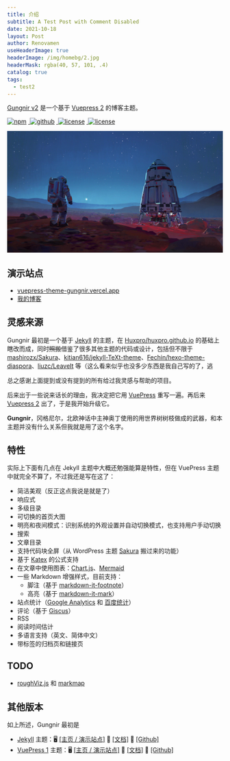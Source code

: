 ```yaml
---
title: 介绍
subtitle: A Test Post with Comment Disabled
date: 2021-10-18
layout: Post
author: Renovamen
useHeaderImage: true
headerImage: /img/homebg/2.jpg
headerMask: rgba(40, 57, 101, .4)
catalog: true
tags:
  - test2
---
```


[Gungnir v2](https://github.com/Renovamen/vuepress-theme-gungnir/tree/v2) 是一个基于 [Vuepress 2](https://v2.vuepress.vuejs.org/) 的博客主题。

<p>
  <a href="https://www.npmjs.com/package/vuepress-theme-gungnir/v/next" target="_blank">
    <img src="https://img.shields.io/npm/v/vuepress-theme-gungnir/next.svg?style=flat-square&logo=npm" style="display: inline; margin: 0 4px 0 0" alt="npm">
  </a>
  <a href="https://github.com/Renovamen/vuepress-theme-gungnir" target="_blank">
    <img src="https://img.shields.io/badge/GitHub-Gungnir-26A2FF?style=flat-square&logo=github" style="display: inline; margin: 0 4px 0 0" alt="github">
  </a>
  <a href="https://github.com/Renovamen/renovamen.github.io/blob/master/LICENSE" target="_blank">
    <img src="https://img.shields.io/badge/License-Apache--2.0-green?style=flat-square" style="display: inline; margin: 0 4px 0 0" alt="license">
  </a>
  <a href="https://github.com/vuepress/awesome-vuepress/blob/main/v2.md#themes" target="_blank">
    <img src="https://cdn.jsdelivr.net/gh/sindresorhus/awesome@a7b5b7805ecc00b3396acb35022cf6e2c0699e03/media/badge-flat.svg" style="display: inline; margin: 0 4px 0 0" alt="license">
  </a>
</p>

![theme-gungnir](/img/homebg/1.jpg)

## 演示站点

- [vuepress-theme-gungnir.vercel.app](https://vuepress-theme-gungnir.vercel.app)
- [我的博客](https://blog.zxh.io)

## 灵感来源

Gungnir 最初是一个基于 [Jekyll](https://jekyllrb.com/) 的主题，在 [Huxpro/huxpro.github.io](https://github.com/Huxpro/huxpro.github.io) 的基础上瞎改而成，同时~~照搬~~借鉴了很多其他主题的代码或设计，包括但不限于 [mashirozx/Sakura](https://github.com/mashirozx/Sakura/)、[kitian616/jekyll-TeXt-theme](https://github.com/kitian616/jekyll-TeXt-theme)、[Fechin/hexo-theme-diaspora](https://github.com/Fechin/hexo-theme-diaspora)、[liuzc/LeaveIt](https://github.com/liuzc/LeaveIt) 等（这么看来似乎也没多少东西是我自己写的了，逃

总之感谢上面提到或没有提到的所有给过我灵感与帮助的项目。

后来出于一些说来话长的理由，我决定把它用 [VuePress](https://vuepress.vuejs.org/) 重写一遍。再后来 [Vuepress 2](https://v2.vuepress.vuejs.org/) 出了，于是我开始升级它。

**Gungnir**，冈格尼尔，北欧神话中主神奥丁使用的用世界树树枝做成的武器，和本主题并没有什么关系但我就是用了这个名字。

## 特性

实际上下面有几点在 Jekyll 主题中大概还勉强能算是特性，但在 VuePress 主题中就完全不算了，不过我还是写在这了：

- 简洁美观（反正这点我说是就是了）
- 响应式
- 多级目录
- 可切换的首页大图
- 明亮和夜间模式：识别系统的外观设置并自动切换模式，也支持用户手动切换
- 搜索
- 文章目录
- 支持代码块全屏（从 WordPress 主题 [Sakura](https://github.com/mashirozx/Sakura) 搬过来的功能）
- 基于 [Katex](https://github.com/KaTeX/KaTeX) 的公式支持
- 在文章中使用图表：[Chart.js](https://www.chartjs.org)、[Mermaid](https://mermaid-js.github.io)
- 一些 Markdown 增强样式，目前支持：
  - 脚注（基于 [markdown-it-footnote](https://github.com/markdown-it/markdown-it-footnote)）
  - 高亮（基于 [markdown-it-mark](https://github.com/markdown-it/markdown-it-mark)）
- 站点统计（[Google Analytics](https://analytics.google.com/) 和 [百度统计](https://tongji.baidu.com/)）
- 评论（基于 [Giscus](https://github.com/giscus/giscus)）
- RSS
- 阅读时间估计
- 多语言支持（英文、简体中文）
- 带标签的归档页和链接页

## TODO

- [roughViz.js](https://github.com/jwilber/roughViz) 和 [markmap](https://github.com/gera2ld/markmap)

## 其他版本

如上所述，Gungnir 最初是

- [Jekyll](https://jekyllrb.com/) 主题：🖥️ [[主页 / 演示站点]](https://jekyll-theme-gungnir.vercel.app) 📖 [[文档]](https://jekyll-theme-gungnir.vercel.app/theme/) 🧐 [[Github]](https://github.com/Renovamen/jekyll-theme-gungnir)
- [VuePress 1](https://vuepress.vuejs.org/) 主题：🖥️ [[主页 / 演示站点]](https://vuepress-theme-gungnir.vercel.app) 📖 [[文档]](https://vuepress-theme-gungnir.vercel.app/docs/) 🧐 [[Github]](https://github.com/Renovamen/vuepress-theme-gungnir)
